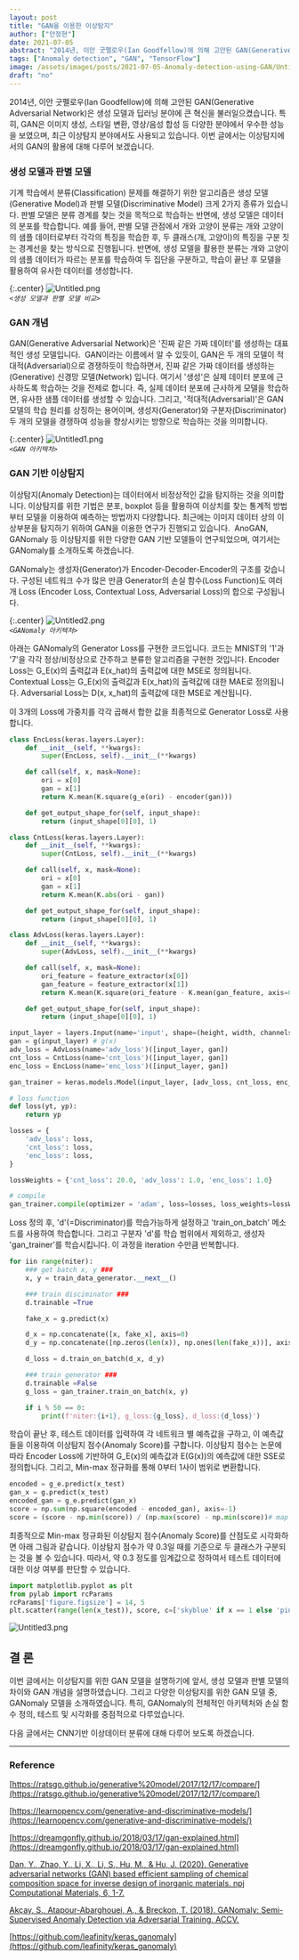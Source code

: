 ```yaml
---
layout: post
title: "GAN을 이용한 이상탐지"
author: ["안정현"]
date: 2021-07-05
abstract: "2014년, 이안 굿펠로우(Ian Goodfellow)에 의해 고안된 GAN(Generative Adversarial Network)은 생성 모델과 딥러닝 분야에 큰 혁신을 불러일으켰습니다. 특히, GAN은 이미지 생성, 스타일 변환, 영상/음성 합성 등 다양한 분야에서 우수한 성능을 보였으며, 최근 이상탐지 분야에서도 사용되고 있습니다. 이번 글에서는 이상탐지에서의 GAN의 활용에 대해 다루어 보겠습니다."
tags: ["Anomaly detection", "GAN", "TensorFlow"]
image: /assets/images/posts/2021-07-05-Anomaly-detection-using-GAN/Untitled.png
draft: "no"
---
```


2014년, 이안 굿펠로우(Ian Goodfellow)에 의해 고안된 GAN(Generative Adversarial Network)은 생성 모델과 딥러닝 분야에 큰 혁신을 불러일으켰습니다. 특히, GAN은 이미지 생성, 스타일 변환, 영상/음성 합성 등 다양한 분야에서 우수한 성능을 보였으며, 최근 이상탐지 분야에서도 사용되고 있습니다. 이번 글에서는 이상탐지에서의 GAN의 활용에 대해 다루어 보겠습니다.

### **생성** **모델과** **판별** **모델**

기계 학습에서 분류(Classification) 문제를 해결하기 위한 알고리즘은 생성 모델(Generative Model)과 판별 모델(Discriminative Model) 크게 2가지 종류가 있습니다. 판별 모델은 분류 경계를 찾는 것을 목적으로 학습하는 반면에, 생성 모델은 데이터의 분포를 학습합니다. 예를 들어, 판별 모델 관점에서 개와 고양이 분류는 개와 고양이의 샘플 데이터로부터 각각의 특징을 학습한 후, 두 클래스(개, 고양이)의 특징을 구분 짓는 경계선을 찾는 방식으로 진행됩니다. 반면에, 생성 모델을 활용한 분류는 개와 고양이의 샘플 데이터가 따르는 분포를 학습하여 두 집단을 구분하고, 학습이 끝난 후 모델을 활용하여 유사한 데이터를 생성합니다.

{:.center}
![Untitled.png](/assets/images/posts/2021-07-05-Anomaly-detection-using-GAN/Untitled.png)  
_`<생성 모델과 판별 모델 비교>`_

### **GAN 개념**

GAN(Generative Adversarial Network)은 '진짜 같은 가짜 데이터'를 생성하는 대표적인 생성 모델입니다.  GAN이라는 이름에서 알 수 있듯이, GAN은 두 개의 모델이 적대적(Adversarial)으로 경쟁하듯이 학습하면서, 진짜 같은 가짜 데이터를 생성하는(Generative) 신경망 모델(Network) 입니다. 여기서 '생성'은 실제 데이터 분포에 근사하도록 학습하는 것을 전제로 합니다. 즉, 실제 데이터 분포에 근사하게 모델을 학습하면, 유사한 샘플 데이터를 생성할 수 있습니다. 그리고, '적대적(Adversarial)'은 GAN 모델의 학습 원리를 상징하는 용어이며, 생성자(Generator)와 구분자(Discriminator) 두 개의 모델을 경쟁하여 성능을 향상시키는 방향으로 학습하는 것을 의미합니다.

{:.center}
![Untitled1.png](/assets/images/posts/2021-07-05-Anomaly-detection-using-GAN/Untitled1.png)  
_`<GAN 아키텍처>`_

### GAN 기반 이상탐지

이상탐지(Anomaly Detection)는 데이터에서 비정상적인 값을 탐지하는 것을 의미합니다. 이상탐지를 위한 기법은 분포, boxplot 등을 활용하여 이상치를 찾는 통계적 방법부터 모델을 이용하여 예측하는 방법까지 다양합니다. 최근에는 이미지 데이터 상의 이상부분을 탐지하기 위하여 GAN을 이용한 연구가 진행되고 있습니다.  AnoGAN, GANomaly 등 이상탐지를 위한 다양한 GAN 기반 모델들이 연구되었으며, 여기서는 GANomaly를 소개하도록 하겠습니다.

GANomaly는 생성자(Generator)가 Encoder-Decoder-Encoder의 구조를 갖습니다. 구성된 네트워크 수가 많은 만큼 Generator의 손실 함수(Loss Function)도 여러 개 Loss (Encoder Loss, Contextual Loss, Adversarial Loss)의 합으로 구성됩니다.

{:.center}
![Untitled2.png](/assets/images/posts/2021-07-05-Anomaly-detection-using-GAN/Untitled2.png)  
_`<GANomaly 아키텍처>`_

아래는 GANomaly의 Generator Loss를 구현한 코드입니다. 코드는 MNIST의 '1'과 '7'을 각각 정상/비정상으로 간주하고 분류한 알고리즘을 구현한 것입니다. Encoder Loss는 G_E(x)의 출력값과 E(x_hat)의 출력값에 대한 MSE로 정의됩니다. Contextual Loss는 G_E(x)의 출력값과 E(x_hat)의 출력값에 대한 MAE로 정의됩니다. Adversarial Loss는 D(x, x_hat)의 출력값에 대한 MSE로 계산됩니다.

이 3개의 Loss에 가중치를 각각 곱해서 합한 값을 최종적으로 Generator Loss로 사용합니다.

```python
class EncLoss(keras.layers.Layer):
	def __init__(self, **kwargs):
		super(EncLoss, self).__init__(**kwargs)

	def call(self, x, mask=None):
		ori = x[0]
		gan = x[1]
		return K.mean(K.square(g_e(ori) - encoder(gan)))

	def get_output_shape_for(self, input_shape):
		return (input_shape[0][0], 1)

class CntLoss(keras.layers.Layer):
	def __init__(self, **kwargs):
		super(CntLoss, self).__init__(**kwargs)

	def call(self, x, mask=None):
		ori = x[0]
		gan = x[1]
		return K.mean(K.abs(ori - gan))

	def get_output_shape_for(self, input_shape):
		return (input_shape[0][0], 1)

class AdvLoss(keras.layers.Layer):
	def __init__(self, **kwargs):
		super(AdvLoss, self).__init__(**kwargs)

	def call(self, x, mask=None):
		ori_feature = feature_extractor(x[0])
		gan_feature = feature_extractor(x[1])
		return K.mean(K.square(ori_feature - K.mean(gan_feature, axis=0)))

	def get_output_shape_for(self, input_shape):
		return (input_shape[0][0], 1)

input_layer = layers.Input(name='input', shape=(height, width, channels))
gan = g(input_layer) # g(x)
adv_loss = AdvLoss(name='adv_loss')([input_layer, gan])
cnt_loss = CntLoss(name='cnt_loss')([input_layer, gan])
enc_loss = EncLoss(name='enc_loss')([input_layer, gan])

gan_trainer = keras.models.Model(input_layer, [adv_loss, cnt_loss, enc_loss])

# loss function
def loss(yt, yp):
	return yp

losses = {
	'adv_loss': loss,
	'cnt_loss': loss,
	'enc_loss': loss,
}

lossWeights = {'cnt_loss': 20.0, 'adv_loss': 1.0, 'enc_loss': 1.0}

# compile
gan_trainer.compile(optimizer = 'adam', loss=losses, loss_weights=lossWeights)
```

Loss 정의 후, 'd'(=Discriminator)를 학습가능하게 설정하고 'train_on_batch' 메소드를 사용하여 학습합니다. 그리고 구분자 'd'를 학습 범위에서 제외하고, 생성자 'gan_trainer'를 학습시킵니다. 이 과정을 iteration 수만큼 반복합니다.

```python
for iin range(niter):
	### get batch x, y ###
	x, y = train_data_generator.__next__()

	### train disciminator ###
	d.trainable =True

	fake_x = g.predict(x)

	d_x = np.concatenate([x, fake_x], axis=0)
	d_y = np.concatenate([np.zeros(len(x)), np.ones(len(fake_x))], axis=0)

	d_loss = d.train_on_batch(d_x, d_y)

	### train generator ###
	d.trainable =False
	g_loss = gan_trainer.train_on_batch(x, y)

	if i % 50 == 0:
		print(f'niter:{i+1}, g_loss:{g_loss}, d_loss:{d_loss}')
```

학습이 끝난 후, 테스트 데이터를 입력하여 각 네트워크 별 예측값을 구하고, 이 예측값들을 이용하여 이상탐지 점수(Anomaly Score)를 구합니다. 이상탐지 점수는 논문에 따라 Encoder Loss에 기반하여 G_E(x)의 예측값과 E(G(x))의 예측값에 대한 SSE로 정의합니다. 그리고, Min-max 정규화를 통해 0부터 1사이 범위로 변환합니다.

```python
encoded = g_e.predict(x_test)
gan_x = g.predict(x_test)
encoded_gan = g_e.predict(gan_x)
score = np.sum(np.square(encoded - encoded_gan), axis=-1)
score = (score - np.min(score)) / (np.max(score) - np.min(score))# map to 0~1
```

최종적으로 Min-max 정규화된 이상탐지 점수(Anomaly Score)를 산점도로 시각화하면 아래 그림과 같습니다. 이상탐지 점수가 약 0.3일 때를 기준으로 두 클래스가 구분되는 것을 볼 수 있습니다. 따라서, 약 0.3 정도를 임계값으로 정하여서 테스트 데이터에 대한 이상 여부를 판단할 수 있습니다.

```python
import matplotlib.pyplot as plt
from pylab import rcParams
rcParams['figure.figsize'] = 14, 5
plt.scatter(range(len(x_test)), score, c=['skyblue' if x == 1 else 'pink' for x in y_test])
```

![Untitled3.png](/assets/images/posts/2021-07-05-Anomaly-detection-using-GAN/Untitled3.png)

## 결 론

이번 글에서는 이상탐지를 위한 GAN 모델을 설명하기에 앞서, 생성 모델과 판별 모델의 차이와 GAN 개념을 설명하였습니다. 그리고 다양한 이상탐지를 위한 GAN 모델 중, GANomaly 모델을 소개하였습니다. 특히, GANomaly의 전체적인 아키텍처와 손실 함수 정의, 테스트 및 시각화를 중점적으로 다루었습니다.

다음 글에서는 CNN기반 이상데이터 분류에 대해 다루어 보도록 하겠습니다.

---

### Reference

[https://ratsgo.github.io/generative%20model/2017/12/17/compare/](https://ratsgo.github.io/generative%20model/2017/12/17/compare/)

[https://learnopencv.com/generative-and-discriminative-models/](https://learnopencv.com/generative-and-discriminative-models/)

[https://dreamgonfly.github.io/2018/03/17/gan-explained.html](https://dreamgonfly.github.io/2018/03/17/gan-explained.html)

[Dan, Y., Zhao, Y., Li, X., Li, S., Hu, M., & Hu, J. (2020). Generative adversarial networks (GAN) based efficient sampling of chemical composition space for inverse design of inorganic materials. npj Computational Materials, 6, 1-7.](<https://www.semanticscholar.org/paper/Generative-adversarial-networks-(GAN)-based-of-for-Dan-Zhao/5342490c6de6e262f3cd3c960c1785d476146c0e>)

[Akçay, S., Atapour-Abarghouei, A., & Breckon, T. (2018). GANomaly: Semi-Supervised Anomaly Detection via Adversarial Training. ACCV.](https://arxiv.org/pdf/1805.06725v1.pdf)

[https://github.com/leafinity/keras_ganomaly](https://github.com/leafinity/keras_ganomaly)
